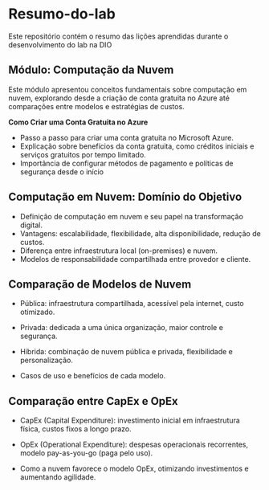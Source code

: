 # Resumo-do-lab
Este repositório contém o resumo das lições aprendidas durante o desenvolvimento do lab na DIO

## Módulo: Computação da Nuvem
Este módulo apresentou conceitos fundamentais sobre computação em nuvem, explorando desde a criação de conta gratuita no Azure até comparações entre modelos e estratégias de custos.

**Como Criar uma Conta Gratuita no Azure**
- Passo a passo para criar uma conta gratuita no Microsoft Azure.
- Explicação sobre benefícios da conta gratuita, como créditos iniciais e serviços gratuitos por tempo limitado.
- Importância de configurar métodos de pagamento e políticas de segurança desde o início

## Computação em Nuvem: Domínio do Objetivo
- Definição de computação em nuvem e seu papel na transformação digital.
 - Vantagens: escalabilidade, flexibilidade, alta disponibilidade, redução de custos.
- Diferença entre infraestrutura local (on-premises) e nuvem.
- Modelos de responsabilidade compartilhada entre provedor e cliente.

## Comparação de Modelos de Nuvem
- Pública: infraestrutura compartilhada, acessível pela internet, custo otimizado.

- Privada: dedicada a uma única organização, maior controle e segurança.

- Híbrida: combinação de nuvem pública e privada, flexibilidade e personalização.

- Casos de uso e benefícios de cada modelo.

## Comparação entre CapEx e OpEx
- CapEx (Capital Expenditure): investimento inicial em infraestrutura física, custos fixos a longo prazo.

- OpEx (Operational Expenditure): despesas operacionais recorrentes, modelo pay-as-you-go (paga pelo uso).

- Como a nuvem favorece o modelo OpEx, otimizando investimentos e aumentando agilidade.

